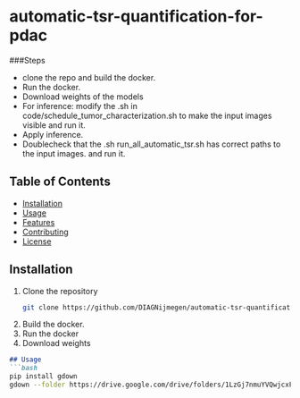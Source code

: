 # automatic-tsr-quantification-for-pdac
###Steps
  - clone the repo and build the docker.
  - Run the docker.
  - Download weights of the models
  - For inference: modify the .sh in code/schedule_tumor_characterization.sh to make the input images visible and run it.
  - Apply inference.
  - Doublecheck that the .sh run_all_automatic_tsr.sh has correct paths to the input images. and run it.
    

## Table of Contents
- [Installation](#installation)
- [Usage](#usage)
- [Features](#features)
- [Contributing](#contributing)
- [License](#license)

## Installation
1. Clone the repository
   ```bash
   git clone https://github.com/DIAGNijmegen/automatic-tsr-quantification-for-pdac.git

 2. Build the docker.
 3. Run the docker
 4. Download weights
  ```markdown
  ## Usage
  ```bash
  pip install gdown
  gdown --folder https://drive.google.com/drive/folders/1LzGj7nmuYVQwjcxFvUW7Zny3V1M-f6mM?usp=drive_link

